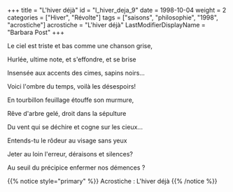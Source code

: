 +++
title = "L'hiver déjà"
id = "l_hiver_deja_9"
date = 1998-10-04
weight = 2
categories = ["Hiver", "Révolte"]
tags = ["saisons", "philosophie", "1998", "acrostiche"]
acrostiche = "L'hiver déjà"
LastModifierDisplayName = "Barbara Post"
+++

Le ciel est triste et bas comme une chanson grise,

Hurlée, ultime note, et s'effondre, et se brise

Insensée aux accents des cimes, sapins noirs...

Voici l'ombre du temps, voilà les désespoirs!

En tourbillon feuillage étouffe son murmure,

Rêve d'arbre gelé, droit dans la sépulture

Du vent qui se déchire et cogne sur les cieux...

Entends-tu le rôdeur au visage sans yeux

Jeter au loin l'erreur, déraisons et silences?

Au seuil du précipice enfermer nos démences ?

{{% notice style="primary" %}}
Acrostiche : L'hiver déjà
{{% /notice %}}
